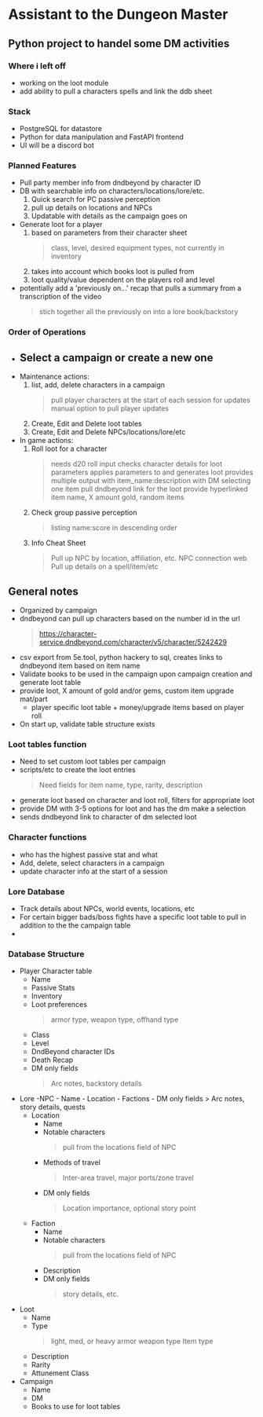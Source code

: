 # Assistant to the Dungeon Master

## Python project to handel some DM activities

### Where i left off
- working on the loot module
- add ability to pull a characters spells and link the ddb sheet

### Stack
- PostgreSQL for datastore
- Python for data manipulation and FastAPI frontend
- UI will be a discord bot

### Planned Features

- Pull party member info from dndbeyond by character ID
- DB with searchable info on characters/locations/lore/etc.
    1. Quick search for PC passive perception
    2. pull up details on locations and NPCs
    3. Updatable with details as the campaign goes on
- Generate loot for a player
    1. based on parameters from their character sheet
        > class, level, desired equipment types, not currently in inventory
    2. takes into account which books loot is pulled from
    3. loot quality/value dependent on the players roll and level
- potentially add a 'previously on...' recap that pulls a summary from a transcription of the video
    > stich together all the previously on into a lore book/backstory

### Order of Operations

- Select a campaign or create a new one
    - 
- Maintenance actions:
    1. list, add, delete characters in a campaign
        > pull player characters at the start of each session for updates
        > manual option to pull player updates 
    2. Create, Edit and Delete loot tables
    3. Create, Edit and Delete NPCs/locations/lore/etc
- In game actions:
    1. Roll loot for a character
        > needs d20 roll input
        > checks character details for loot parameters
        > applies parameters to and generates loot
        > provides multiple output with item_name:description with DM selecting one item
        > pull dndbeyond link for the loot
        > provide hyperlinked item name, X amount gold, random items
    2. Check group passive perception
        > listing name:score in descending order
    3. Info Cheat Sheet
        > Pull up NPC by location, affiliation, etc.
        > NPC connection web
        > Pull up details on a spell/item/etc

## General notes

- Organized by campaign
- dndbeyond can pull up characters based on the number id in the url 
    > https://character-service.dndbeyond.com/character/v5/character/5242429
- csv export from 5e.tool, python hackery to sql, creates links to dndbeyond item based on item name
- Validate books to be used in the campaign upon campaign creation and generate loot table
- provide loot, X  amount of gold and/or gems, custom item upgrade mat/part 
    - player specific loot table + money/upgrade items based on player roll
- On start up, validate table structure exists

### Loot tables function

- Need to set custom loot tables per campaign
- scripts/etc to create the loot entries
  > Need fields for item name, type, rarity, description
- generate loot based on character and loot roll, filters for appropriate loot
- provide DM with 3-5 options for loot and has the dm make a selection
- sends dndbeyond link to character of dm selected loot

### Character functions

- who has the highest passive stat and what
- Add, delete, select characters in a campaign
- update character info at the start of a session

### Lore Database

- Track details about NPCs, world events, locations, etc
- For certain bigger bads/boss fights have a specific loot table to pull in addition to the the campaign table
- 

### Database Structure

- Player Character table
    - Name
    - Passive Stats
    - Inventory
    - Loot preferences
        > armor type, weapon type, offhand type
    - Class
    - Level
    - DndBeyond character IDs
    - Death Recap
    - DM only fields
        > Arc notes, backstory details
- Lore
    -NPC
        - Name
        - Location
        - Factions
        - DM only fields
            > Arc notes, story details, quests
    - Location
        - Name
        - Notable characters
            > pull from the locations field of NPC
        - Methods of travel
            > Inter-area travel, major ports/zone travel
        - DM only fields
            > Location importance, optional story point
    - Faction
        - Name
        - Notable characters
            > pull from the locations field of NPC
        - Description
        - DM only fields
            > story details, etc. 
- Loot
    - Name
    - Type
        > light, med, or heavy armor
        > weapon type
        > Item type
    - Description
    - Rarity
    - Attunement Class
- Campaign
    - Name
    - DM
    - Books to use for loot tables